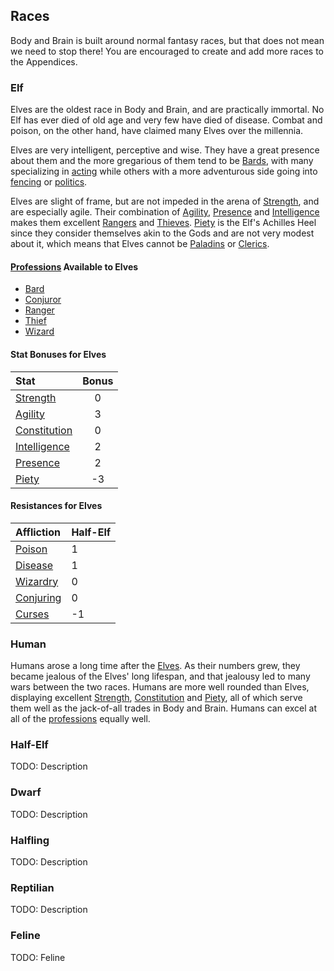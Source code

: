 ## Races

Body and Brain is built around normal fantasy races, but that does not mean we need to stop there!  You are encouraged to create and add more races to the Appendices.

### Elf

Elves are the oldest race in Body and Brain, and are practically immortal.  No Elf has ever died of old age and very few have died of disease. Combat and poison, on the other hand, have claimed many Elves over the millennia.

Elves are very intelligent, perceptive and wise.  They have a great presence about them and the more gregarious of them tend to be [Bards](#Bard), with many specializing in [acting](#Acting) while others with a more adventurous side going into [fencing](#Fencing) or [politics](#Politics).

Elves are slight of frame, but are not impeded in the arena of [Strength](#Strength), and are especially agile.  Their combination of [Agility](#Agility), [Presence](#Presence) and [Intelligence](#Intelligence) makes them excellent [Rangers](#Ranger) and [Thieves](#Thief).  [Piety](#Piety) is the Elf's Achilles Heel since they consider themselves akin to the Gods and are not very modest about it, which means that Elves cannot be [Paladins](#Paladin) or [Clerics](#Cleric).

#### [Professions](#4-Professions) Available to Elves

* [Bard](#Bard)
* [Conjuror](#Conjuror)
* [Ranger](#Ranger)
* [Thief](#Thief)
* [Wizard](#Wizard)

#### Stat Bonuses for Elves

|Stat|Bonus
|:--|:-:
|[Strength](#Strength)|0
|[Agility](#Agility)|3
|[Constitution](#Constitution)|0
|[Intelligence](#Intelligence)|2
|[Presence](#Presence)|2
|[Piety](#Piety)|-3

#### Resistances for Elves

|Affliction|Half-Elf
|:--|:--
|[Poison](#Poison)|1
|[Disease](#Disease)|1
|[Wizardry](#Wizardry)|0
|[Conjuring](#Conjuring)|0
|[Curses](#Curses)|-1

### Human

Humans arose a long time after the [Elves](#Elf).  As their numbers grew, they became jealous of the Elves' long lifespan, and that jealousy led to many wars between the two races.  Humans are more well rounded than Elves, displaying excellent [Strength](#Strength), [Constitution](#Constitution) and [Piety](#Piety), all of which serve them well as the jack-of-all trades in Body and Brain.  Humans can excel at all of the [professions](#3-Professions) equally well.

### Half-Elf

TODO: Description

### Dwarf

TODO: Description

### Halfling

TODO: Description

### Reptilian

TODO: Description

### Feline

TODO: Feline
